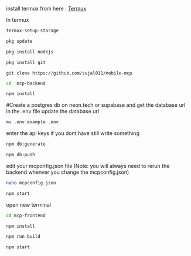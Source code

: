 install termux from here : [Termux](https://github.com/termux/termux-app/releases/download/v0.119.0-beta.2/termux-app_v0.119.0-beta.2+apt-android-7-github-debug_universal.apk)

In termux 
```bash
termux-setup-storage
```

```bash
pkg update
```

```bash
pkg install nodejs
```

```bash
pkg install git
```

```
git clone https://github.com/sujal011/mobile-mcp
```

```bash
cd  mcp-backend
```

```bash
npm install
```


#Create a postgres db on neon.tech or supabase and get the database url 
in the .env file update the database url 

```bash
mv .env.example .env
```

enter the api keys if you dont have still write something


```bash
npm db:generate
```

```bash
npm db:push
```

edit your mcponfig.json file 
(Note: you will always need to rerun the backend whenver you change the mcpconfig.json)

```bash
nano mcpconfig.json
```

```bash
npm start
```

open new terminal 

```bash
cd mcp-frontend
```

```bash
npm install
```

```bash
npm run build
```

```bash
npm start
```
